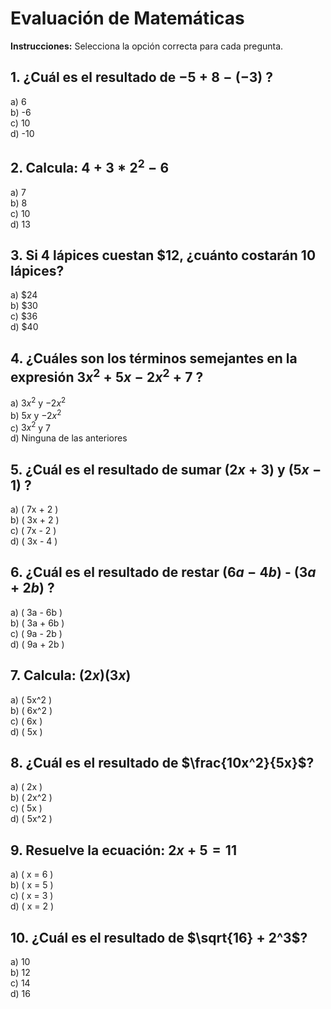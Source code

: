 # Evaluación de Matemáticas

**Instrucciones:** Selecciona la opción correcta para cada pregunta.

## 1. ¿Cuál es el resultado de $-5 + 8 - (-3)$ ?  
 a) 6  
 b) -6  
 c) 10  
 d) -10  

## 2. Calcula: $4 + 3 * 2^2 - 6$  
 a) 7  
 b) 8  
 c) 10  
 d) 13  

## 3. Si 4 lápices cuestan $12, ¿cuánto costarán 10 lápices?  
 a) $24  
 b) $30  
 c) $36  
 d) $40  

## 4. ¿Cuáles son los términos semejantes en la expresión $3x^2 + 5x - 2x^2 + 7$ ?  
 a) $3x^2$ y $-2x^2$  
 b) $5x$ y $-2x^2$  
 c) $3x^2$ y $7$  
 d) Ninguna de las anteriores  

## 5. ¿Cuál es el resultado de sumar $(2x + 3)$ y $(5x - 1)$ ?  
 a) \( 7x + 2 \)  
 b) \( 3x + 2 \)  
 c) \( 7x - 2 \)  
 d) \( 3x - 4 \)  

## 6. ¿Cuál es el resultado de restar $(6a - 4b)$ - $(3a + 2b)$ ?  
 a) \( 3a - 6b \)  
 b) \( 3a + 6b \)  
 c) \( 9a - 2b \)  
 d) \( 9a + 2b \)  

## 7. Calcula: $(2x)(3x)$  
 a) \( 5x^2 \)  
 b) \( 6x^2 \)  
 c) \( 6x \)  
 d) \( 5x \)  

## 8. ¿Cuál es el resultado de $\frac{10x^2}{5x}$?  
 a) \( 2x \)  
 b) \( 2x^2 \)  
 c) \( 5x \)  
 d) \( 5x^2 \)  

## 9. Resuelve la ecuación: $2x + 5 = 11$ 
 a) \( x = 6 \)  
 b) \( x = 5 \)  
 c) \( x = 3 \)  
 d) \( x = 2 \)  

## 10. ¿Cuál es el resultado de $\sqrt{16} + 2^3$?  
 a) 10  
 b) 12  
 c) 14  
 d) 16  
